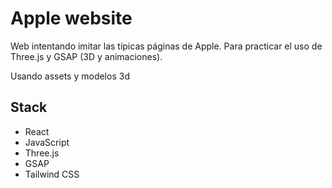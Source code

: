 # Apple website

Web intentando imitar las típicas páginas de Apple. Para practicar el uso de Three.js y GSAP (3D y animaciones).

Usando assets y modelos 3d

## Stack

- React
- JavaScript
- Three.js
- GSAP
- Tailwind CSS
